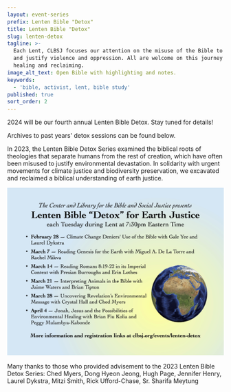 ```yaml
---
layout: event-series
prefix: Lenten Bible "Detox"
title: Lenten Bible "Detox"
slug: lenten-detox
tagline: >-
  Each Lent, CLBSJ focuses our attention on the misuse of the Bible to promote
  and justify violence and oppression. All are welcome on this journey of
  healing and reclaiming.
image_alt_text: Open Bible with highlighting and notes.
keywords:
  - 'bible, activist, lent, bible study'
published: true
sort_order: 2
---
```

2024 will be our fourth annual Lenten Bible Detox. Stay tuned for details!

Archives to past years' detox sessions can be found below. 

In 2023, the Lenten Bible Detox Series examined the biblical roots of theologies that separate humans from the rest of creation, which have often been misused to justify environmental devastation. In solidarity with urgent movements for climate justice and biodiversity preservation, we excavated and reclaimed a biblical understanding of earth justice.

<a href="https://clbsj.org/assets/LentenBibleDetox2023.pdf">
  <img alt="Lenten Bible Detox 2023 Flyer" src="/img/LentenBibleDetox2023-Flyer.jpg">
</a>

Many thanks to those who provided advisement to the 2023 Lenten Bible Detox Series: Ched Myers, Dong Hyeon Jeong, Hugh Page, Jennifer Henry, Laurel Dykstra, Mitzi Smith, Rick Ufford-Chase, Sr. Sharifa Meytung
